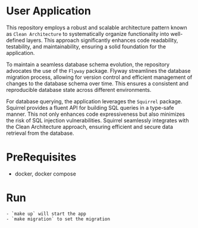 # User Application
This repository employs a robust and scalable architecture pattern known as `Clean Architecture` to systematically organize functionality into well-defined layers. This approach significantly enhances code readability, testability, and maintainability, ensuring a solid foundation for the application.

To maintain a seamless database schema evolution, the repository advocates the use of the `Flyway` package. Flyway streamlines the database migration process, allowing for version control and efficient management of changes to the database schema over time. This ensures a consistent and reproducible database state across different environments.

For database querying, the application leverages the `Squirrel` package. Squirrel provides a fluent API for building SQL queries in a type-safe manner. This not only enhances code expressiveness but also minimizes the risk of SQL injection vulnerabilities. Squirrel seamlessly integrates with the Clean Architecture approach, ensuring efficient and secure data retrieval from the database.


 
# PreRequisites
- docker, docker compose

# Run
    - `make up` will start the app
    - `make migration` to set the migration
